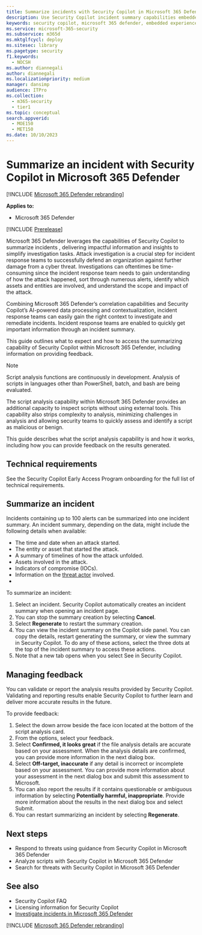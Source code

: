 ```yaml
---
title: Summarize incidents with Security Copilot in Microsoft 365 Defender
description: Use Security Copilot incident summary capabilities embedded in Microsoft 365 Defender.
keywords: security copilot, microsoft 365 defender, embedded experience, incident summary, script analyzer, script analysis, query assistant, m365, incident report, guided response, incident response playbooks, incident response, summary, summarize incident, summarize incidents
ms.service: microsoft-365-security
ms.subservice: m365d
ms.mktglfcycl: deploy
ms.sitesec: library
ms.pagetype: security
f1.keywords:
  - NOCSH
ms.author: diannegali
author: diannegali
ms.localizationpriority: medium
manager: dansimp
audience: ITPro
ms.collection:
  - m365-security
  - tier1
ms.topic: conceptual
search.appverid:
  - MOE150
  - MET150
ms.date: 10/10/2023
---
```


# Summarize an incident with Security Copilot in Microsoft 365 Defender

[!INCLUDE [Microsoft 365 Defender rebranding](../includes/microsoft-defender.md)]

**Applies to:**
- Microsoft 365 Defender

[!INCLUDE [Prerelease](../includes/prerelease.md)]

Microsoft 365 Defender leverages the capabilities of Security Copilot to summarize incidents , delivering impactful information and insights to simplify investigation tasks. Attack investigation is a crucial step for incident response teams to successfully defend an organization against further damage from a cyber threat. Investigations can oftentimes be time-consuming since the incident response team needs to gain understanding of how the attack happened, sort through numerous alerts, identify which assets and entities are involved, and understand the scope and impact of the attack.

Combining Microsoft 365 Defender’s correlation capabilities and Security Copilot’s AI-powered data processing and contextualization, incident response teams can easily gain the right context to investigate and remediate incidents. Incident response teams are enabled to quickly get important information  through an incident summary.

This guide outlines what to expect and how to access the summarizing capability of Security Copilot within Microsoft 365 Defender, including information on providing feedback.


> [!NOTE]
> Script analysis functions are continuously in development. Analysis of scripts in languages other than PowerShell, batch, and bash are being evaluated.

The script analysis capability within Microsoft 365 Defender provides an additional capacity to inspect scripts without using external tools. This capability also strips complexity to analysis, minimizing challenges in analysis and allowing security teams to quickly assess and identify a script as malicious or benign.

This guide describes what the script analysis capability is and how it works, including how you can provide feedback on the results generated.

## Technical requirements

See the Security Copilot Early Access Program onboarding for the full list of technical requirements.

## Summarize an incident

Incidents containing up to 100 alerts can be summarized into one incident summary. An incident  summary, depending on the data, might include the following details when available:

- The time and date when an attack started.
- The entity or asset that started the attack.
- A summary of timelines of how the attack unfolded.
- Assets involved in the attack. 
- Indicators of compromise (IOCs).
- Information on the [threat actor](/security/intelligence/microsoft-threat-actor-naming) involved.
- 
To summarize an incident:


1. Select an incident. Security Copilot automatically creates an incident summary when opening an incident page.
2. You can stop the summary creation by selecting **Cancel**.
3. Select **Regenerate** to restart the summary creation.
4. You can view the incident summary on the Copilot side panel. You can copy the details, restart generating the summary, or view the summary in Security Copilot. To do any of these actions, select the three dots at the top of the incident summary to access these actions.
5. Note that a new tab opens when you select See in Security Copilot.

## Managing feedback

You can validate or report the analysis results provided by Security Copilot. Validating and reporting results enable Security Copilot to further learn and deliver more accurate results in the future.

To provide feedback:

1. Select the down arrow beside the face icon located at the bottom of the script analysis card.
2. From the options, select your feedback.
3. Select **Confirmed, it looks great** if the file analysis details are accurate based on your assessment. When the analysis details are confirmed, you can provide more information in the next dialog box.
4. Select **Off-target, inaccurate** if any detail is incorrect or incomplete based on your assessment. You can provide more information about your assessment in the next dialog box and submit this assessment to Microsoft.
5. You can also report the results if it contains questionable or ambiguous information by selecting **Potentially harmful, inappropriate**. Provide more information about the results in the next dialog box and select Submit.
6. You can restart summarizing an incident by selecting **Regenerate**.

## Next steps
- Respond to threats using guidance from Security Copilot in Microsoft 365 Defender
- Analyze scripts with Security Copilot in Microsoft 365 Defender
- Search for threats with Security Copilot in Microsoft 365 Defender

## See also
- Security Copilot FAQ
- Licensing information for Security Copilot
- [Investigate incidents in Microsoft 365 Defender](investigate-incidents.md)

[!INCLUDE [Microsoft 365 Defender rebranding](../../includes/defender-m3d-techcommunity.md)]